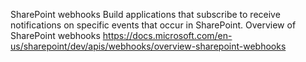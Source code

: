 SharePoint webhooks
Build applications that subscribe to receive notifications on specific events that occur in SharePoint.
Overview of SharePoint webhooks
https://docs.microsoft.com/en-us/sharepoint/dev/apis/webhooks/overview-sharepoint-webhooks
